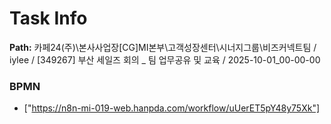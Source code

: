 # Task Info

**Path:** 카페24(주)\본사사업장\[CG]MI본부\고객성장센터\시너지그룹\비즈커넥트팀 / iylee / [349267] 부산 세일즈 회의 _ 팀 업무공유 및 교육 / 2025-10-01_00-00-00

### BPMN
- ["https://n8n-mi-019-web.hanpda.com/workflow/uUerET5pY48y75Xk"]

